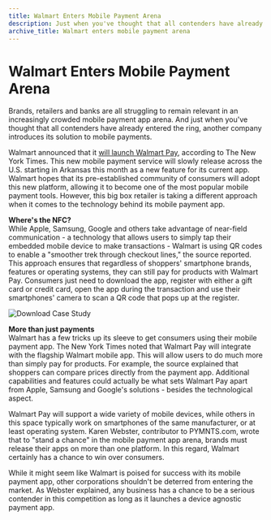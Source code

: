 ```yaml
---
title: Walmart Enters Mobile Payment Arena
description: Just when you've thought that all contenders have already entered the ring, another company introduces its solution to mobile payments&#58; Walmart.
archive_title: Walmart enters mobile payment arena
---
```


# Walmart Enters Mobile Payment Arena

Brands, retailers and banks are all struggling to remain relevant in an increasingly crowded mobile payment app arena. And just when you've thought that all contenders have already entered the ring, another company introduces its solution to mobile payments.

Walmart announced that it [will launch Walmart Pay](http://www.nytimes.com/2015/12/10/business/walmart-prepares-to-enter-mobile-payments-business.html), according to The New York Times. This new mobile payment service will slowly release across the U.S. starting in Arkansas this month as a new feature for its current app. Walmart hopes that its pre-established community of consumers will adopt this new platform, allowing it to become one of the most popular mobile payment tools. However, this big box retailer is taking a different approach when it comes to the technology behind its mobile payment app.

**Where's the NFC?**  
While Apple, Samsung, Google and others take advantage of near-field communication - a technology that allows users to simply tap their embedded mobile device to make transactions - Walmart is using QR codes to enable a "smoother trek through checkout lines," the source reported. This approach ensures that regardless of shoppers' smartphone brands, features or operating systems, they can still pay for products with Walmart Pay. Consumers just need to download the app, register with either a gift card or credit card, open the app during the transaction and use their smartphones' camera to scan a QR code that pops up at the register.

![Download Case Study](http://media.syrinx.com/media/06320ed4-4f81-4d18-8d4f-45d509c0f959/img/3340/14120078.jpg)

**More than just payments**  
Walmart has a few tricks up its sleeve to get consumers using their mobile payment app. The New York Times noted that Walmart Pay will integrate with the flagship Walmart mobile app. This will allow users to do much more than simply pay for products. For example, the source explained that shoppers can compare prices directly from the payment app. Additional capabilities and features could actually be what sets Walmart Pay apart from Apple, Samsung and Google's solutions - besides the technological aspect.

Walmart Pay will support a wide variety of mobile devices, while others in this space typically work on smartphones of the same manufacturer, or at least operating system. Karen Webster, contributor to PYMNTS.com, wrote that to "stand a chance" in the mobile payment app arena, brands must release their apps on more than one platform. In this regard, Walmart certainly has a chance to win over consumers.

While it might seem like Walmart is poised for success with its mobile payment app, other corporations shouldn't be deterred from entering the market. As Webster explained, any business has a chance to be a serious contender in this competition as long as it launches a device agnostic payment app.
